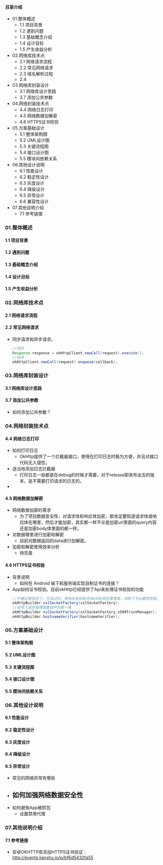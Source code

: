 #### 目录介绍
- 01.整体概述
    - 1.1 项目背景
    - 1.2 遇到问题
    - 1.3 基础概念介绍
    - 1.4 设计目标
    - 1.5 产生收益分析
- 02.网络库技术点
    - 2.1 网络请求流程
    - 2.2 常见网络请求
    - 2.3 域名解析过程
    - 2.4 
- 03.网络库封装设计
    - 3.1 网络库设计思路
    - 3.7 添加公共参数
- 04.网络封装技术点
    - 4.4 网络日志打印
    - 4.5 网络数据加解密
    - 4.6 HTTPS证书校验
- 05.方案基础设计
    - 5.1 整体架构图
    - 5.2 UML设计图
    - 5.3 关键流程图
    - 5.4 接口设计图
    - 5.5 模块间依赖关系
- 06.其他设计说明
    - 6.1 性能设计
    - 6.2 稳定性设计
    - 6.3 灰度设计
    - 6.4 降级设计
    - 6.5 异常设计
    - 6.6 兼容性设计
- 07.其他说明介绍
    - 7.1 参考链接


### 01.整体概述
#### 1.1 项目背景


#### 1.2 遇到问题


#### 1.3 基础概念介绍


#### 1.4 设计目标


#### 1.5 产生收益分析


### 02.网络库技术点
#### 2.1 网络请求流程


#### 2.2 常见网络请求
- 同步请求和异步请求。
    ``` java
    //同步
    Response response = okHttpClient.newCall(request).execute();
    //异步
    okHttpClient.newCall(request).enqueue(callback);
    ```



### 03.网络库封装设计
#### 3.1 网络库设计思路


#### 3.7 添加公共参数
- 如何添加公共参数？



### 04.网络封装技术点
#### 4.4 网络日志打印
- 如何打印日志
    - OkHttp提供了一个拦截器接口，使得在打印日志时极为方便，并且对接口代码无入侵性。
- 适当地添加日志拦截器
    - 打印日志一般都是在debug的时候才需要，对于release即发布出去的版本，是不需要打印请求的日志的。
- 



#### 4.5 网络数据加解密
- 网络数据加密的需求
    - 为了项目数据安全性，对请求体和响应体加密，那肯定要知道请求体或响应体在哪里，然后才能加密，其实都一样不论是加密url里面的query内容还是加密body体里面的都一样。
- 对数据哪里进行加密和解密
    - 目前对数据返回的data进行加解密。
- 加密和解密使用效率分析
    - 待完善


#### 4.6 HTTPS证书校验
- 背景说明
    - 如何在 Android 端下和服务端实现自制证书的连接？
- App如何证书校验。目前okHttp已经提供了Api来处理证书校验的功能
    ``` java
    //不建议使用这个，方法过时，使用反射机制寻找X509信任管理类，消耗了不必要的性能。
    okHttpBuilder.sslSocketFactory(sslSocketFactory);
    //会传入信任管理类数组中的第一条
    okHttpBuilder.sslSocketFactory(sslSocketFactory,x509TrustManager);
    okHttpBuilder.hostnameVerifier(hostnameVerifier);
    ```



### 05.方案基础设计
#### 5.1 整体架构图


#### 5.2 UML设计图


#### 5.3 关键流程图


#### 5.4 接口设计图


#### 5.5 模块间依赖关系


### 06.其他设计说明
#### 6.1 性能设计


#### 6.2 稳定性设计


#### 6.3 灰度设计


#### 6.4 降级设计


#### 6.5 异常设计
- 常见的网络异常有哪些
- 如何加强网络数据安全性
    - 
- 如何避免App被抓包
    - 设置禁用代理




### 07.其他说明介绍
#### 7.1 参考链接
- 安卓OKHTTP库添加HTTPS证书验证：http://events.jianshu.io/p/bf6d5432fa55










